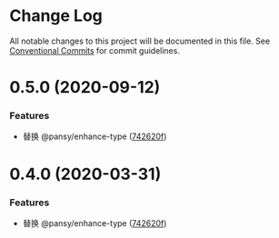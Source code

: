 # Change Log

All notable changes to this project will be documented in this file.
See [Conventional Commits](https://conventionalcommits.org) for commit guidelines.

# 0.5.0 (2020-09-12)

### Features

- 替换 @pansy/enhance-type ([742620f](https://github.com/pansyjs/utils/commit/742620f484f4617c8ebb9cabb52a601709541305))

# 0.4.0 (2020-03-31)

### Features

- 替换 @pansy/enhance-type ([742620f](https://github.com/pansyjs/utils/commit/742620f484f4617c8ebb9cabb52a601709541305))

